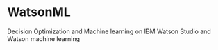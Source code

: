 # WatsonML
Decision Optimization and Machine learning on IBM Watson Studio and Watson machine learning
